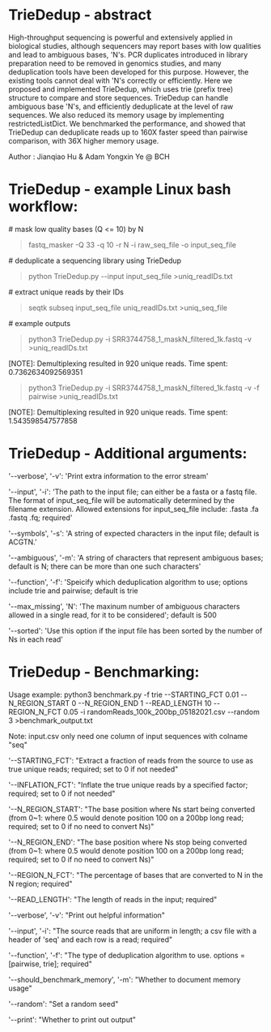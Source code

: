 # TrieDedup - abstract


High-throughput sequencing is powerful and extensively applied in biological studies, although sequencers may report bases with low qualities and lead to ambiguous bases, 'N's. PCR duplicates introduced in library preparation need to be removed in genomics studies, and many deduplication tools have been developed for this purpose. However, the existing tools cannot deal with 'N's correctly or efficiently. Here we proposed and implemented TrieDedup, which uses trie (prefix tree) structure to compare and store sequences. TrieDedup can handle ambiguous base 'N's, and efficiently deduplicate at the level of raw sequences. We also reduced its memory usage by implementing restrictedListDict. We benchmarked the performance, and showed that TrieDedup can deduplicate reads up to 160X faster speed than pairwise comparison, with 36X higher memory usage.


Author : Jianqiao Hu & Adam Yongxin Ye @ BCH


# TrieDedup - example Linux bash workflow:

\# mask low quality bases (Q <= 10) by N 

>fastq_masker -Q 33 -q 10 -r N -i raw_seq_file -o input_seq_file


\# deduplicate a sequencing library using TrieDedup

>python TrieDedup.py --input input_seq_file >uniq_readIDs.txt


\# extract unique reads by their IDs 

>seqtk subseq input_seq_file uniq_readIDs.txt >uniq_seq_file

\# example outputs

> python3 TrieDedup.py -i SRR3744758_1_maskN_filtered_1k.fastq -v  >uniq_readIDs.txt

[NOTE]: Demultiplexing resulted in 920 unique reads. Time spent: 0.7362634092569351
> python3 TrieDedup.py -i SRR3744758_1_maskN_filtered_1k.fastq -v -f pairwise >uniq_readIDs.txt

[NOTE]: Demultiplexing resulted in 920 unique reads. Time spent: 1.543598547577858


# TrieDedup - Additional arguments:
'--verbose', '-v': 'Print extra information to the error stream'

'--input', '-i': 'The path to the input file; can either be a fasta or a fastq file. The format of input_seq_file will be automatically determined by the filename extension. Allowed extensions for input_seq_file include: .fasta .fa .fastq .fq; required'

'--symbols', '-s': 'A string of expected characters in the input file; default is ACGTN.'

'--ambiguous', '-m': 'A string of characters that represent ambiguous bases; default is N; there can be more than one such characters'

'--function', '-f': 'Speicify which deduplication algorithm to use; options include trie and pairwise; default is trie

'--max_missing', 'N': 'The maxinum number of ambiguous characters allowed in a single read, for it to be considered';  default is 500

'--sorted': 'Use this option if the input file has been sorted by the number of Ns in each read'


# TrieDedup - Benchmarking:
Usage example: python3 benchmark.py -f trie --STARTING_FCT 0.01 --N_REGION_START 0 --N_REGION_END 1 --READ_LENGTH 10 --REGION_N_FCT 0.05 -i randomReads_100k_200bp_05182021.csv --random 3  >benchmark_output.txt

Note: input.csv only need one column of input sequences with colname "seq"

'--STARTING_FCT': "Extract a fraction of reads from the source to use as true unique reads; required; set to 0 if not needed"					

'--INFLATION_FCT': "Inflate the true unique reads by a specified factor; required; set to 0 if not needed"

'--N_REGION_START': "The base position where Ns start being converted (from 0~1: where 0.5 would denote position 100 on a 200bp long read; required; set to 0 if no need to convert Ns)"

'--N_REGION_END': "The base position where Ns stop being converted (from 0~1: where 0.5 would denote position 100 on a 200bp long read; required; set to 0 if no need to convert Ns)"

'--REGION_N_FCT': "The percentage of bases that are converted to N in the N region; required"

'--READ_LENGTH': "The length of reads in the input; required"

'--verbose', '-v': "Print out helpful information"

'--input', '-i': "The source reads that are uniform in length; a csv file with a header of 'seq' and each row is a read; required"

'--function', '-f': "The type of deduplication algorithm to use. options = [pairwise, trie]; required"

'--should_benchmark_memory', '-m': "Whether to document memory usage"

'--random': "Set a random seed"

'--print': "Whether to print out output"
